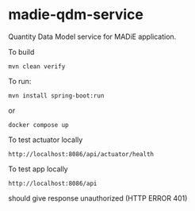 # madie-qdm-service

Quantity Data Model service for MADiE application.

To build 
```
mvn clean verify 
```

To run:
```
mvn install spring-boot:run 
```

or
```
docker compose up 
```


To test actuator locally
```
http://localhost:8086/api/actuator/health 
```

To test app locally
```
http://localhost:8086/api
```
should give response unauthorized (HTTP ERROR 401)
